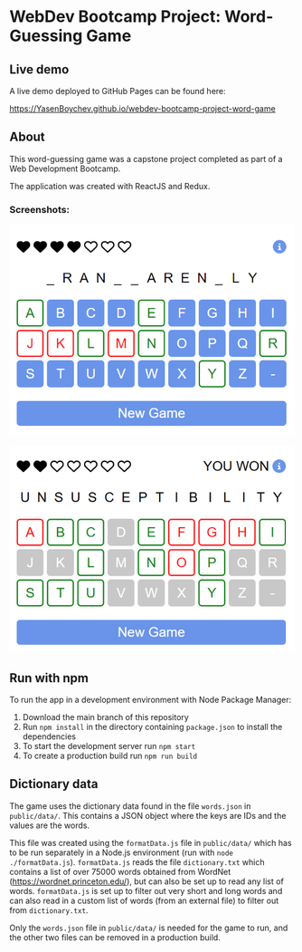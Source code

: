 # WebDev Bootcamp Project: Word-Guessing Game
## Live demo
A live demo deployed to GitHub Pages can be found here:

https://YasenBoychev.github.io/webdev-bootcamp-project-word-game

## About
This word-guessing game was a capstone project completed as part of a Web Development Bootcamp.

The application was created with ReactJS and Redux.

### Screenshots:
![Screenshot of gameplay 1](gameplay-screenshot.png)

![Screenshot of gameplay 2](gameplay-screenshot-2.png)

## Run with npm
To run the app in a development environment with Node Package Manager:
1. Download the main branch of this repository
2. Run `npm install` in the directory containing `package.json` to install the dependencies
3. To start the development server run `npm start`
4. To create a production build run `npm run build`

## Dictionary data
The game uses the dictionary data found in the file `words.json` in `public/data/`. This contains a JSON object where the keys are IDs and the values are the words.

This file was created using the `formatData.js` file in `public/data/` which has to be run separately in a Node.js environment (run with `node ./formatData.js`). `formatData.js` reads the file `dictionary.txt` which contains a list of over 75000 words obtained from WordNet (https://wordnet.princeton.edu/), but can also be set up to read any list of words. `formatData.js` is set up to filter out very short and long words and can also read in a custom list of words (from an external file) to filter out from `dictionary.txt`.

Only the `words.json` file in `public/data/` is needed for the game to run, and the other two files can be removed in a production build.

